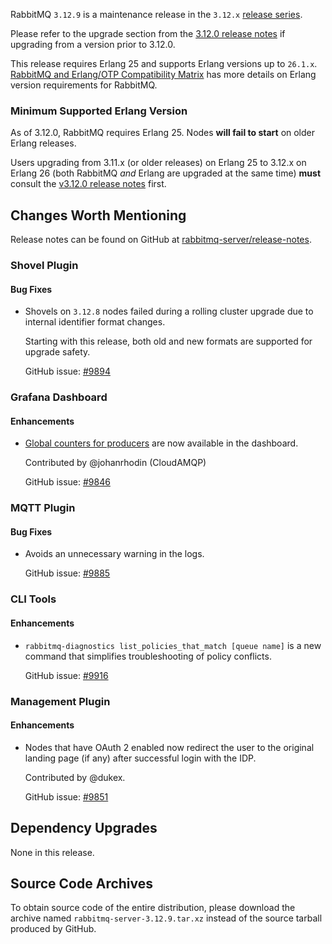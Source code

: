 RabbitMQ `3.12.9` is a maintenance release in the `3.12.x` [release series](https://www.rabbitmq.com/versions.html).

Please refer to the upgrade section from the [3.12.0 release notes](https://github.com/rabbitmq/rabbitmq-server/releases/tag/v3.12.0)
if upgrading from a version prior to 3.12.0.

This release requires Erlang 25 and supports Erlang versions up to `26.1.x`.
[RabbitMQ and Erlang/OTP Compatibility Matrix](https://www.rabbitmq.com/which-erlang.html) has more details on
Erlang version requirements for RabbitMQ.


### Minimum Supported Erlang Version

As of 3.12.0, RabbitMQ requires Erlang 25. Nodes **will fail to start** on older Erlang releases.

Users upgrading from 3.11.x (or older releases) on Erlang 25 to 3.12.x on Erlang 26
(both RabbitMQ *and* Erlang are upgraded at the same time) **must** consult
the [v3.12.0 release notes](https://github.com/rabbitmq/rabbitmq-server/releases/tag/v3.12.0) first.


## Changes Worth Mentioning

Release notes can be found on GitHub at [rabbitmq-server/release-notes](https://github.com/rabbitmq/rabbitmq-server/tree/v3.12.x/release-notes).


### Shovel Plugin

#### Bug Fixes

 * Shovels on `3.12.8` nodes failed during a rolling cluster upgrade due to internal
   identifier format changes.

   Starting with this release, both old and new formats are supported for upgrade safety.

   GitHub issue: [#9894](https://github.com/rabbitmq/rabbitmq-server/pull/9894)


### Grafana Dashboard

#### Enhancements

 * [Global counters for producers](https://github.com/rabbitmq/rabbitmq-server/pull/3127) are now available in the dashboard.

   Contributed by @johanrhodin (CloudAMQP)

   GitHub issue: [#9846](https://github.com/rabbitmq/rabbitmq-server/pull/9846)


### MQTT Plugin

#### Bug Fixes

 * Avoids an unnecessary warning in the logs.

   GitHub issue: [#9885](https://github.com/rabbitmq/rabbitmq-server/pull/9885)


### CLI Tools

#### Enhancements

 * `rabbitmq-diagnostics list_policies_that_match [queue name]` is a new command
   that simplifies troubleshooting of policy conflicts.

   GitHub issue: [#9916](https://github.com/rabbitmq/rabbitmq-server/pull/9916)


### Management Plugin

#### Enhancements

 * Nodes that have OAuth 2 enabled now redirect the user to the original landing page (if any)
   after successful login with the IDP.

   Contributed by @dukex.

   GitHub issue: [#9851](https://github.com/rabbitmq/rabbitmq-server/pull/9851)


## Dependency Upgrades

None in this release.


## Source Code Archives

To obtain source code of the entire distribution, please download the archive named `rabbitmq-server-3.12.9.tar.xz`
instead of the source tarball produced by GitHub.
